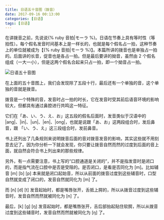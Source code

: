 ```yaml
---
title: 日语五十音图（拨音）
date: 2017-09-16 00:13:00
categories: [日语]
tags: [日语]
---
```

在讲拨音之前，先说说{% ruby 音拍|モーラ %}。日语在节奏上具有等时性（等拍性）。每个假名发音时间基本上是一样长的，也就是每个假名占一拍，这种节奏上的单位就被成为【{% ruby 音拍|モーラ %}】。本篇所讲的拨音也是单独占一拍的。后面讲的长音，促音也是各占一拍。但是最后要讲的拗音，虽然由 2 个假名组成（一大一小），但是这两个假名合起来只占一拍，即一个拗音占一拍。

<!--more-->

![日语五十音图](gojyuonn.png)

在上面的五十音图上，我们会发现除了五段十行，最后还有一个单独的音，这个单独的音就是拨音。

拨音是一个特殊的音，发音时占一拍的时长，它在发音时受其前后语音环境的影响较大，但都具有通过鼻腔进行共鸣这一特征。

它们在「あ、い、う、え、お」这五段的假名后面时，发音类似于汉语中的 |ang|、|in|、|un|、|en|、|ong|，也就是说跟「あ、お」这两段组合时，发后鼻音，跟 「い、う、え」这三段组合时，发前鼻音。

书上还列出了几条规则来说明拨音后面的音对拨音发音的影响，其实这些就不用刻意去记了。因为你分析一下就会发现，你只要让拨音自然而然的过度到后面的音上面，就自然会符合书上列出来的那些规律。

另外，有一点需要注意，书上写的“口腔通道是关闭的”，并不是指发音时是闭口的，而是指气流在口腔中是否是受阻的。是否闭口，是看是否同化为 [m]。比如辅音 [m] [b] [p] 本来就是闭口起始音，所以从前面的拨音过度到这些辅音时，口型自然就变成了闭口的，发音自然就同化为 [m] 了。

而 [n] [d] [t] 发音起始时，都是嘴唇张开，舌抵上腭的，所以从拨音过度到这些辅音时，发音自然而然就被同化为 [n] 了。

最后，[k] [g] [&#331;] 发音起始时，都是嘴唇张开，舌后部抬起贴住软腭，所以从拨音过度到这些辅音时，发音自然而然就被同化为 [&#331;] 了。